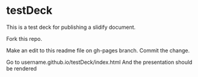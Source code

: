 testDeck
========

This is a test deck for publishing a slidify document.

Fork this repo.

Make an edit to this readme file on gh-pages branch. 
Commit the change.

Go to username.github.io/testDeck/index.html
And the presentation should be rendered



